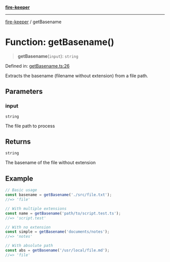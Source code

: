 [**fire-keeper**](../README.md)

***

[fire-keeper](../README.md) / getBasename

# Function: getBasename()

> **getBasename**(`input`): `string`

Defined in: [getBasename.ts:26](https://github.com/phonowell/fire-keeper/blob/main/src/getBasename.ts#L26)

Extracts the basename (filename without extension) from a file path.

## Parameters

### input

`string`

The file path to process

## Returns

`string`

The basename of the file without extension

## Example

```typescript
// Basic usage
const basename = getBasename('./src/file.txt');
//=> 'file'

// With multiple extensions
const name = getBasename('path/to/script.test.ts');
//=> 'script.test'

// With no extension
const simple = getBasename('documents/notes');
//=> 'notes'

// With absolute path
const abs = getBasename('/usr/local/file.md');
//=> 'file'
```
